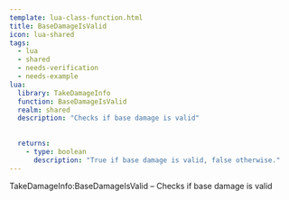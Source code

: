 ```yaml
---
template: lua-class-function.html
title: BaseDamageIsValid
icon: lua-shared
tags:
  - lua
  - shared
  - needs-verification
  - needs-example
lua:
  library: TakeDamageInfo
  function: BaseDamageIsValid
  realm: shared
  description: "Checks if base damage is valid"
  
  
  returns:
    - type: boolean
      description: "True if base damage is valid, false otherwise."
---
```


<div class="lua__search__keywords">
TakeDamageInfo:BaseDamageIsValid &#x2013; Checks if base damage is valid
</div>
